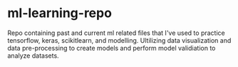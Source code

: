 # ml-learning-repo
Repo containing past and current ml related files that I've used to practice tensorflow, keras, scikitlearn, and modelling. Ultilizing data visualization and data pre-processing to create models and perform model validiation to analyze datasets.

